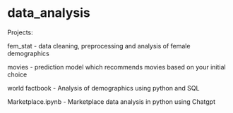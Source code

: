 # data_analysis

Projects:

fem_stat - data cleaning, preprocessing and analysis of female demographics

movies - prediction model which recommends movies based on your initial choice

world factbook - Analysis of demographics using python and SQL

Marketplace.ipynb - Marketplace data analysis in python using Chatgpt
